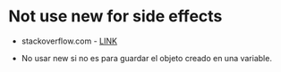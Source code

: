 # Not use new for side effects

* stackoverflow.com - [LINK](https://stackoverflow.com/questions/33287045/eslint-suppress-do-not-use-new-for-side-effects)

* No usar new si no es para guardar el objeto creado en una variable.
